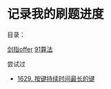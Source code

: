 # 记录我的刷题进度

目录：


[剑指offer](./jzoffer/README.md)
[91算法](./my-solutions)


尝试过
- [1629. 按键持续时间最长的键](./allset/1629.md)